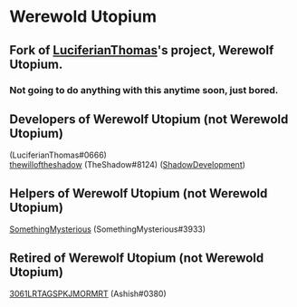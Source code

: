 # Werewold Utopium
## Fork of [LuciferianThomas](https://glitch.com/@LuciferianThomas)'s project, Werewolf Utopium.
### Not going to do anything with this anytime soon, just bored.
## Developers of Werewolf Utopium (not Werewold Utopium)
 (LuciferianThomas#0666)   
[thewilloftheshadow](https://glitch.com/@thewilloftheshadow) (TheShadow#8124) ([ShadowDevelopment](https://github.com/thewilloftheshadow))

## Helpers of Werewolf Utopium (not Werewold Utopium)
[SomethingMysterious](https://glitch.com/@SomethingMysterious) (SomethingMysterious#3933)

## Retired of Werewolf Utopium (not Werewold Utopium)
[3061LRTAGSPKJMORMRT](https://glitch.com/@3061LRTAGSPKJMORMRT) (Ashish#0380)  
